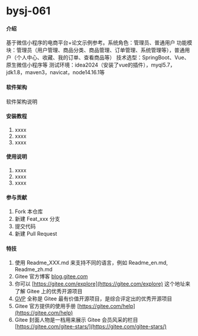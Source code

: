# bysj-061

#### 介绍
基于微信小程序的电商平台+论文示例参考。系统角色：管理员、普通用户
功能模块：管理员（用户管理、商品分类、商品管理、订单管理、系统管理等），普通用户（个人中心、收藏、我的订单、查看商品等）
技术选型：SpringBoot、Vue、原生微信小程序等
测试环境：idea2024（安装了vue的插件），myql5.7，jdk1.8，maven3，navicat，node14.16.1等

#### 软件架构
软件架构说明


#### 安装教程

1.  xxxx
2.  xxxx
3.  xxxx

#### 使用说明

1.  xxxx
2.  xxxx
3.  xxxx

#### 参与贡献

1.  Fork 本仓库
2.  新建 Feat_xxx 分支
3.  提交代码
4.  新建 Pull Request


#### 特技

1.  使用 Readme\_XXX.md 来支持不同的语言，例如 Readme\_en.md, Readme\_zh.md
2.  Gitee 官方博客 [blog.gitee.com](https://blog.gitee.com)
3.  你可以 [https://gitee.com/explore](https://gitee.com/explore) 这个地址来了解 Gitee 上的优秀开源项目
4.  [GVP](https://gitee.com/gvp) 全称是 Gitee 最有价值开源项目，是综合评定出的优秀开源项目
5.  Gitee 官方提供的使用手册 [https://gitee.com/help](https://gitee.com/help)
6.  Gitee 封面人物是一档用来展示 Gitee 会员风采的栏目 [https://gitee.com/gitee-stars/](https://gitee.com/gitee-stars/)
